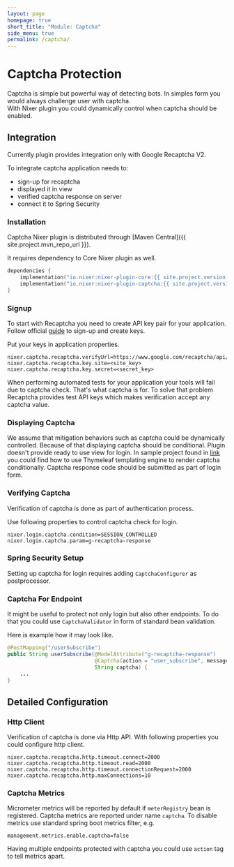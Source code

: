 ```yaml
---
layout: page
homepage: true
short_title: "Module: Captcha"
side_menu: true
permalink: /captcha/
---
```


# Captcha Protection

Captcha is simple but powerful way of detecting bots. In simples form you would always challenge user with captcha.  
With Nixer plugin you could dynamically control when captcha should be enabled. 

## Integration
Currently plugin provides integration only with Google Recaptcha V2.

To integrate captcha application needs to:
 - sign-up for recaptcha
 - displayed it in view
 - verified captcha response on server
 - connect it to Spring Security

### Installation

Captcha Nixer plugin is distributed through [Maven Central]({{ site.project.mvn_repo_url }}).

It requires dependency to Core Nixer plugin as well.

```kotlin
dependencies {
    implementation("io.nixer:nixer-plugin-core:{{ site.project.version }}")
    implementation("io.nixer:nixer-plugin-captcha:{{ site.project.version }}")
}
```

### Signup
To start with Recaptcha you need to create API key pair for your application.
Follow official [guide](https://developers.google.com/recaptcha/intro) to sign-up and create keys.

Put your keys in application properties.

```properties
nixer.captcha.recaptcha.verifyUrl=https://www.google.com/recaptcha/api/siteverify
nixer.captcha.recaptcha.key.site=<site_key>
nixer.captcha.recaptcha.key.secret=<secret_key>
```

When performing automated tests for your application your tools will fail due to captcha check. That's what captcha is for.
To solve that problem Recaptcha provides test API keys which makes verification accept any captcha value.   

### Displaying Captcha
We assume that mitigation behaviors such as captcha could be dynamically controlled. Because of that displaying captcha should be conditional.
Plugin doesn't provide ready to use view for login.
In sample project found in [link](../samples/example) you could find how to use Thymeleaf templating engine to render captcha conditionally. 
Captcha response code should be submitted as part of login form. 

### Verifying Captcha
Verification of captcha is done as part of authentication process. 

Use following properties to control captcha check for login.

```properties
nixer.login.captcha.condition=SESSION_CONTROLLED
nixer.login.captcha.param=g-recaptcha-response
```

### Spring Security Setup

Setting up captcha for login requires adding `CaptchaConfigurer` as postprocessor.

### Captcha For Endpoint
It might be useful to protect not only login but also other endpoints. To do that you could use `CaptchaValidator` in form of standard 
bean validation.  

Here is example how it may look like.

```java
@PostMapping("/userSubscribe")
public String userSubscribe(@ModelAttribute("g-recaptcha-response") 
                            @Captcha(action = "user_subscribe", message = "Captcha error") 
                            String captcha) {
    ...
}
```

## Detailed Configuration
### Http Client
Verification of captcha is done via Http API. With following properties you could configure http client. 

```properties
nixer.captcha.recaptcha.http.timeout.connect=2000
nixer.captcha.recaptcha.http.timeout.read=2000
nixer.captcha.recaptcha.http.timeout.connectionRequest=2000
nixer.captcha.recaptcha.http.maxConnections=10
```

### Captcha Metrics
Micrometer metrics will be reported by default if `meterRegistry` bean is registered. 
Captcha metrics are reported under name `captcha`. 
To disable metrics use standard spring boot metrics filter, e.g.

```properties
management.metrics.enable.captcha=false
```

Having multiple endpoints protected with captcha you could use `action` tag to tell metrics apart.
